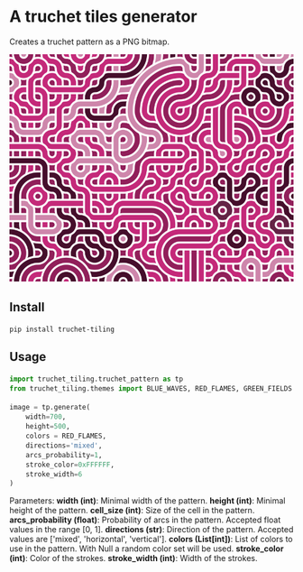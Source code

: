 # A truchet tiles generator

Creates a truchet pattern as a PNG bitmap.

![](https://raw.githubusercontent.com/con-lit/pattern_generator/refs/heads/main/examples/images/pattern01.png)

## Install

`pip install truchet-tiling`

## Usage

```python
import truchet_tiling.truchet_pattern as tp
from truchet_tiling.themes import BLUE_WAVES, RED_FLAMES, GREEN_FIELDS 

image = tp.generate(
    width=700,
    height=500,
    colors = RED_FLAMES,
    directions='mixed',
    arcs_probability=1,
    stroke_color=0xFFFFFF,
    stroke_width=6
)
```

Parameters:
    **width (int)**: Minimal width of the pattern.
    **height (int)**: Minimal height of the pattern.
    **cell_size (int)**: Size of the cell in the pattern.
    **arcs_probability (float)**: Probability of arcs in the pattern. Accepted float values in the range [0, 1].
    **directions (str)**: Direction of the pattern. Accepted values are ['mixed', 'horizontal', 'vertical'].
    **colors (List[int])**: List of colors to use in the pattern. With Null a random color set will be used.
    **stroke_color (int)**: Color of the strokes. 
    **stroke_width (int)**: Width of the strokes.
